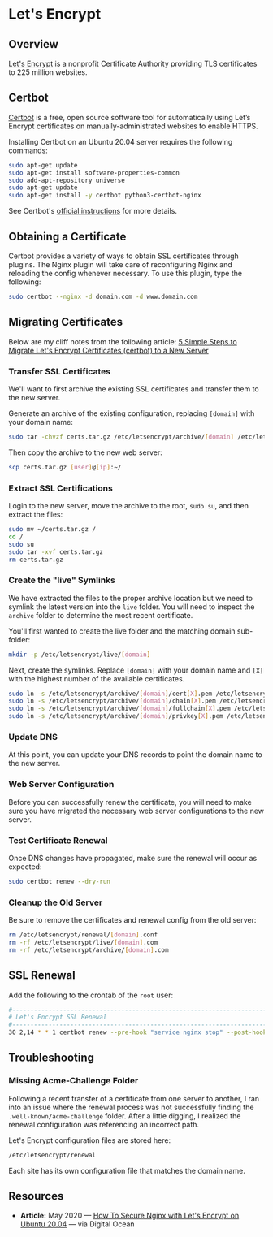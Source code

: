 # Let's Encrypt

## Overview

[Let's Encrypt](https://letsencrypt.org/) is a nonprofit Certificate Authority providing TLS certificates to 225 million websites. 

## Certbot

[Certbot](https://certbot.eff.org/) is a free, open source software tool for automatically using Let’s Encrypt certificates on manually-administrated websites to enable HTTPS.

Installing Certbot on an Ubuntu 20.04 server requires the following commands:

```bash
sudo apt-get update
sudo apt-get install software-properties-common
sudo add-apt-repository universe
sudo apt-get update
sudo apt-get install -y certbot python3-certbot-nginx
```

See Certbot's [official instructions](https://certbot.eff.org/lets-encrypt/ubuntufocal-nginx) for more details.

## Obtaining a Certificate

Certbot provides a variety of ways to obtain SSL certificates through  plugins. The Nginx plugin will take care of reconfiguring Nginx and reloading the config whenever necessary. To use this plugin, type the following:

```bash
sudo certbot --nginx -d domain.com -d www.domain.com
```

## Migrating Certificates

Below are my cliff notes from the following article: [5 Simple Steps to Migrate Let's Encrypt Certificates (certbot) to a New Server](https://ivanderevianko.com/2019/03/migrate-letsencrypt-certificates-certbot-to-new-server)

### Transfer SSL Certificates

We'll want to first archive the existing SSL certificates and transfer them to the new server.

Generate an archive of the existing configuration, replacing `[domain]` with your domain name:

```bash
sudo tar -chvzf certs.tar.gz /etc/letsencrypt/archive/[domain] /etc/letsencrypt/renewal/[domain].conf
```

Then copy the archive to the new web server:

```bash
scp certs.tar.gz [user]@[ip]:~/
```

### Extract SSL Certifications

Login to the new server, move the archive to the root, `sudo su`, and then extract the files:

```bash
sudo mv ~/certs.tar.gz /
cd /
sudo su
sudo tar -xvf certs.tar.gz
rm certs.tar.gz
```

### Create the "live" Symlinks

We have extracted the files to the proper archive location but we need to symlink the latest version into the `live` folder. You will need to inspect the `archive` folder to determine the most recent certificate.

You'll first wanted to create the live folder and the matching domain sub-folder:

```bash
mkdir -p /etc/letsencrypt/live/[domain]
```

Next, create the symlinks. Replace `[domain]` with your domain name and `[X]` with the highest number of the available certificates.

```bash
sudo ln -s /etc/letsencrypt/archive/[domain]/cert[X].pem /etc/letsencrypt/live/[domain]/cert.pem
sudo ln -s /etc/letsencrypt/archive/[domain]/chain[X].pem /etc/letsencrypt/live/[domain]/chain.pem
sudo ln -s /etc/letsencrypt/archive/[domain]/fullchain[X].pem /etc/letsencrypt/live/[domain]/fullchain.pem
sudo ln -s /etc/letsencrypt/archive/[domain]/privkey[X].pem /etc/letsencrypt/live/[domain]/privkey.pem
```

### Update DNS

At this point, you can update your DNS records to point the domain name to the new server.

### Web Server Configuration

Before you can successfully renew the certificate, you will need to make sure you have migrated the necessary web server configurations to the new server.

### Test Certificate Renewal

Once DNS changes have propagated, make sure the renewal will occur as expected:

```bash
sudo certbot renew --dry-run
```

### Cleanup the Old Server

Be sure to remove the certificates and renewal config from the old server:

```bash
rm /etc/letsencrypt/renewal/[domain].conf
rm -rf /etc/letsencrypt/live/[domain].com
rm -rf /etc/letsencrypt/archive/[domain].com
```

## SSL Renewal

Add the following to the crontab of the `root` user:

```bash
#------------------------------------------------------------------------
# Let's Encrypt SSL Renewal
#------------------------------------------------------------------------
30 2,14 * * 1 certbot renew --pre-hook "service nginx stop" --post-hook "service nginx start" >> /var/log/letsencrypt/renew.log
```

## Troubleshooting

### Missing Acme-Challenge Folder

Following a recent transfer of a certificate from one server to another, I ran into an issue where the renewal process was not successfully finding the `.well-known/acme-challenge` folder. After a little digging, I realized the renewal configuration was referencing an incorrect path.

Let's Encrypt configuration files are stored here:

```bash
/etc/letsencrypt/renewal
```

Each site has its own configuration file that matches the domain name.

## Resources

* **Article:** May 2020 — [How To Secure Nginx with Let's Encrypt on Ubuntu 20.04](https://www.digitalocean.com/community/tutorials/how-to-secure-nginx-with-let-s-encrypt-on-ubuntu-20-04) — via Digital Ocean


